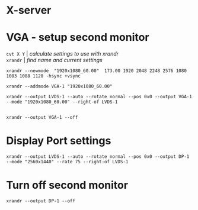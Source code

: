 X-server
========

# VGA - setup second monitor

`cvt X Y` | *calculate settings to use with xrandr*  
`xrandr`	| *find name and current settings*

```
xrandr --newmode  "1920x1080_60.00"  173.00 1920 2048 2248 2576 1080 1083 1088 1120 -hsync +vsync

xrandr --addmode VGA-1 "1920x1080_60.00"

xrandr --output LVDS-1 --auto --rotate normal --pos 0x0 --output VGA-1 --mode "1920x1080_60.00" --right-of LVDS-1


xrandr --output VGA-1 --off   
```

# Display Port settings

`xrandr --output LVDS-1 --auto --rotate normal --pos 0x0 --output DP-1 --mode "2560x1440" --rate 75 --right-of LVDS-1`

# Turn off second monitor

`xrandr --output DP-1 --off`